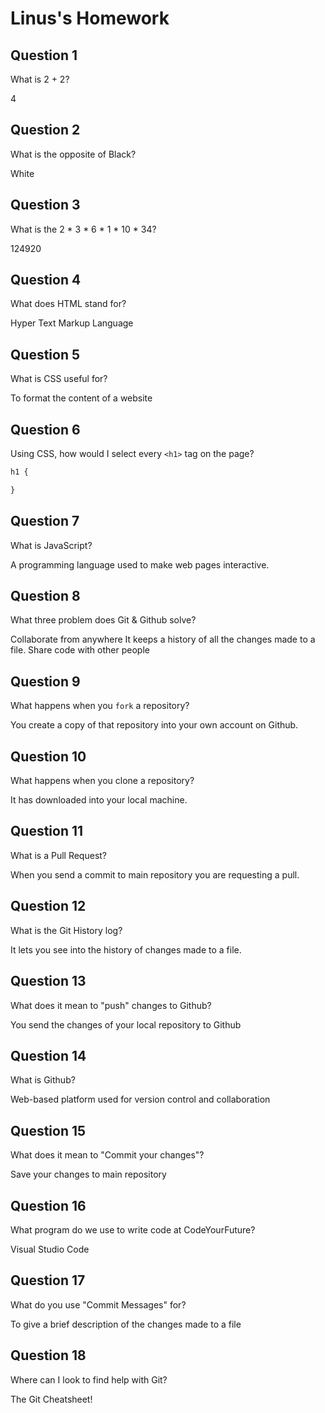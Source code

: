# Linus's Homework

## Question 1

What is 2 + 2?

4

## Question 2

What is the opposite of Black?

White

## Question 3

What is the  2 * 3 * 6 * 1 * 10 * 34?

124920

## Question 4 

What does HTML stand for?

Hyper Text Markup Language

## Question 5

What is CSS useful for?

To format the content of a website

## Question 6

Using CSS, how would I select every `<h1>` tag on the page?

```css
h1 {

}
```

## Question 7

What is JavaScript?

A programming language used to make web pages interactive.

## Question 8

What three problem does Git & Github solve?

Collaborate from anywhere
It keeps a history of all the changes made to a file.
Share code with other people

## Question 9

What happens when you `fork` a repository?

You create a copy of that repository into your own account on Github.

## Question 10 

What happens when you clone a repository?

It has downloaded into your local machine.

## Question 11

What is a Pull Request?

When you send a commit to main repository you are requesting a pull.

## Question 12

What is the Git History log?

It lets you see into the history of changes made to a file.

## Question 13

What does it mean to "push" changes to Github?

You send the changes of your local repository to Github

## Question 14

What is Github?

Web-based platform used for version control and collaboration

## Question 15

What does it mean to "Commit your changes"?

Save your changes to main repository

## Question 16

What program do we use to write code at CodeYourFuture?

Visual Studio Code

## Question 17

What do you use "Commit Messages" for?

To give a brief description of the changes made to a file

## Question 18

Where can I look to find help with Git?

The Git Cheatsheet!
